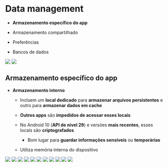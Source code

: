 # Data management

- **Armazenamento específico do app**

- Armazenamento compartilhado
  
- Preferências
  
- Bancos de dados

<img src=".assets/101.jpg">

<img src=".assets/102.jpg">

## Armazenamento específico do app

- **Armazenamento interno**

  - Incluem um **local dedicado** para **armazenar arquivos persistentes** e outro para **armazenar dados em cache**
 
  - **Outros apps** são **impedidos de acessar esses locais**
 
  - No Android 10 (**API de nível 29**) e versões **mais recentes**, esses locais são **criptografados**
 
    - Bom lugar para **guardar informações sensíveis** ou **temporárias**
   
  - Utiliza memória interna do dispositivo
 
<img src=".assets/103.jpg">

<img src=".assets/104.jpg">

<img src=".assets/105.jpg">

<img src=".assets/106.jpg">

<img src=".assets/107.jpg">

<img src=".assets/108.jpg">

<img src=".assets/109.jpg">

<img src=".assets/110.jpg">

<img src=".assets/111.jpg">

<img src=".assets/112.jpg">

<img src=".assets/113.jpg">

